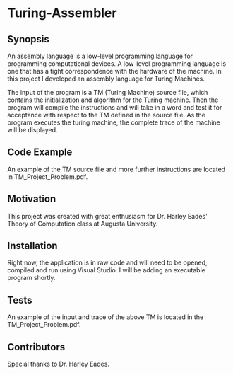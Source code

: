 # Turing-Assembler

## Synopsis

An assembly language is a low-level programming language for programming computational devices. A low-level programming language is
one that has a tight correspondence with the hardware of the machine. In this project I developed an assembly language for
Turing Machines. 

The input of the program is a TM (Turing Machine) source file, which contains the initialization and algorithm for the 
Turing machine. Then the program will compile the instructions and will take in a word and test it for acceptance with 
respect to the TM defined in the source file. As the program executes the turing machine, the complete trace of the machine
will be displayed. 

## Code Example

An example of the TM source file and more further instructions are located in TM_Project_Problem.pdf.

## Motivation

This project was created with great enthusiasm for Dr. Harley Eades' Theory of Computation class at Augusta University. 

## Installation

Right now, the application is in raw code and will need to be opened, compiled and run using Visual Studio. I will 
be adding an executable program shortly. 

## Tests

An example of the input and trace of the above TM is located in the TM_Project_Problem.pdf. 

## Contributors

Special thanks to Dr. Harley Eades. 
